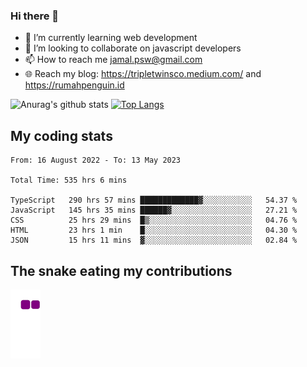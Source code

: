 ### Hi there 👋

<!--
**padepokanpenguin/padepokanpenguin** is a ✨ _special_ ✨ repository because its `README.md` (this file) appears on your GitHub profile.
-->

- 🌱 I’m currently learning  web development
- 👯 I’m looking to collaborate on javascript developers
- 📫 How to reach me jamal.psw@gmail.com
- 🌐 Reach my blog:
   https://tripletwinsco.medium.com/ and
   https://rumahpenguin.id

![Anurag's github stats](https://github-readme-stats.vercel.app/api?username=padepokanpenguin&count_private=true&disable_animations=false&show_icons=true&theme=default)
[![Top Langs](https://github-readme-stats.vercel.app/api/top-langs/?username=padepokanpenguin&theme=default&layout=compact)](https://github.com/padepokanpenguin)

## My coding stats

<!--START_SECTION:waka-->

```text
From: 16 August 2022 - To: 13 May 2023

Total Time: 535 hrs 6 mins

TypeScript   290 hrs 57 mins █████████████▓░░░░░░░░░░░   54.37 %
JavaScript   145 hrs 35 mins ██████▓░░░░░░░░░░░░░░░░░░   27.21 %
CSS          25 hrs 29 mins  █▒░░░░░░░░░░░░░░░░░░░░░░░   04.76 %
HTML         23 hrs 1 min    █░░░░░░░░░░░░░░░░░░░░░░░░   04.30 %
JSON         15 hrs 11 mins  ▓░░░░░░░░░░░░░░░░░░░░░░░░   02.84 %
```

<!--END_SECTION:waka-->


## The snake eating my contributions
![snake gif](https://github.com/padepokanpenguin/padepokanpenguin/blob/output/github-contribution-grid-snake.gif)
